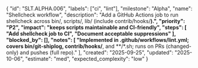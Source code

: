 {
  "id": "SLT.ALPHA.006",
  "labels": ["ci", "lint"],
  "milestone": "Alpha",
  "name": "Shellcheck workflow",
  "description": "Add a GitHub Actions job to run shellcheck across bin/, scripts/, lib/ (include contrib/hooks/**).",
  "priority": "P2",
  "impact": "keeps scripts maintainable and CI-friendly",
  "steps": [
    "Add shellcheck job to CI",
    "Document acceptable suppressions"
  ],
  "blocked_by": [],
  "notes": [
    "Implemented in .github/workflows/lint.yml; covers bin/git-shiplog, contrib/hooks/**, and **/*.sh; runs on PRs (changed-only) and pushes (full repo)."
  ],
  "created": "2025-09-25",
  "updated": "2025-10-06",
  "estimate": "med",
  "expected_complexity": "low"
}

